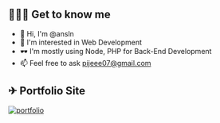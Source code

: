 ## 👨🏻‍🎓 Get to know me
- 👋 Hi, I'm @ansln
- 👀 I'm interested in Web Development
- 🕶 I'm mostly using Node, PHP for Back-End Development
- 📫 Feel free to ask pijeee07@gmail.com
## ✈ Portfolio Site
[![portfolio](https://img.shields.io/badge/my_portfolio-000?style=for-the-badge&logo=ko-fi&logoColor=white)](https://anslnportfolio.vercel.app/)
